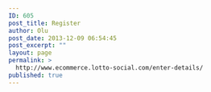 ```yaml
---
ID: 605
post_title: Register
author: Olu
post_date: 2013-12-09 06:54:45
post_excerpt: ""
layout: page
permalink: >
  http://www.ecommerce.lotto-social.com/enter-details/
published: true
---
```

